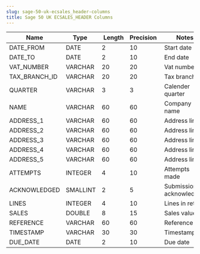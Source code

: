 ```yaml
---
slug: sage-50-uk-ecsales_header-columns
title: Sage 50 UK ECSALES_HEADER Columns
---
```

| Name | Type  |  Length | Precision  |  Notes  | Example |
| --- | --- | --- | --- | --- | --- |
| DATE_FROM | DATE | 2 | 10 | Start date |  |
| DATE_TO | DATE | 2 | 10 | End date |  |
| VAT_NUMBER | VARCHAR | 20 | 20 | Vat number |  |
| TAX_BRANCH_ID | VARCHAR | 20 | 20 | Tax branch ID |  |
| QUARTER | VARCHAR | 3 | 3 | Calender quarter |  |
| NAME | VARCHAR | 60 | 60 | Company name |  |
| ADDRESS_1 | VARCHAR | 60 | 60 | Address line 1 |  |
| ADDRESS_2 | VARCHAR | 60 | 60 | Address line 2 |  |
| ADDRESS_3 | VARCHAR | 60 | 60 | Address line 3 |  |
| ADDRESS_4 | VARCHAR | 60 | 60 | Address line 4 |  |
| ADDRESS_5 | VARCHAR | 60 | 60 | Address line 5 |  |
| ATTEMPTS | INTEGER | 4 | 10 | Attempts made |  |
| ACKNOWLEDGED | SMALLINT | 2 | 5 | Submission acknowledged |  |
| LINES | INTEGER | 4 | 10 | Lines in return |  |
| SALES | DOUBLE | 8 | 15 | Sales value |  |
| REFERENCE | VARCHAR | 60 | 60 | Reference |  |
| TIMESTAMP | VARCHAR | 30 | 30 | Timestamp |  |
| DUE_DATE | DATE | 2 | 10 | Due date |  |
